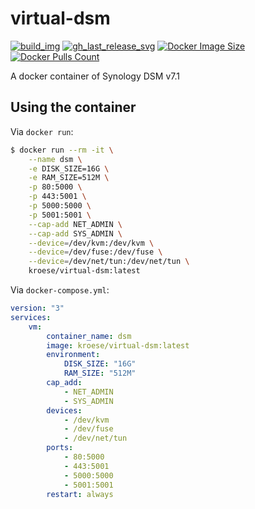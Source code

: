 virtual-dsm
=============

[![build_img]][build_url]
[![gh_last_release_svg]][dsm-docker-hub]
[![Docker Image Size]][dsm-docker-hub]
[![Docker Pulls Count]][dsm-docker-hub]

[build_url]: https://github.com/kroese/virtual-dsm/actions
[build_img]: https://github.com/kroese/virtual-dsm/actions/workflows/build.yml/badge.svg

[dsm-docker-hub]: https://hub.docker.com/r/kroese/virtual-dsm
[Docker Image Size]: https://img.shields.io/docker/image-size/kroese/virtual-dsm/latest
[Docker Pulls Count]: https://img.shields.io/docker/pulls/kroese/virtual-dsm.svg?style=flat
[gh_last_release_svg]: https://img.shields.io/docker/v/kroese/virtual-dsm?arch=amd64&sort=date

A docker container of Synology DSM v7.1 

## Using the container

Via `docker run`:

```bash
$ docker run --rm -it \
    --name dsm \
    -e DISK_SIZE=16G \
    -e RAM_SIZE=512M \
    -p 80:5000 \
    -p 443:5001 \
    -p 5000:5000 \
    -p 5001:5001 \
    --cap-add NET_ADMIN \
    --cap-add SYS_ADMIN \
    --device=/dev/kvm:/dev/kvm \
    --device=/dev/fuse:/dev/fuse \
    --device=/dev/net/tun:/dev/net/tun \    
    kroese/virtual-dsm:latest
```

Via `docker-compose.yml`:

```yaml
version: "3"
services:
    vm:
        container_name: dsm
        image: kroese/virtual-dsm:latest
        environment:
            DISK_SIZE: "16G"
            RAM_SIZE: "512M"
        cap_add:
            - NET_ADMIN
            - SYS_ADMIN
        devices:
            - /dev/kvm
            - /dev/fuse
            - /dev/net/tun
        ports:
            - 80:5000
            - 443:5001
            - 5000:5000
            - 5001:5001
        restart: always
```

